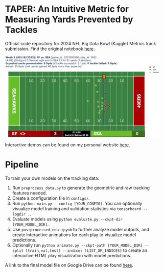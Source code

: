 # TAPER: An Intuitive Metric for Measuring Yards Prevented by Tackles 

Official code repository for 2024 NFL Big Data Bowl (Kaggle) Metrics track submission. Find the original notebook [here](https://www.kaggle.com/trentonchang/nfl-bdb-24-yards-prevented-by-tackles).

![Example play with model predictions](./gifs/deebo-final.gif)

Interactive demos can be found on my personal website [here](https://trentonchang.org/nfl-big-data-bowl-2024-demos/).

# Pipeline

To train your own models on the tracking data:
1. Run `preprocess_data.py` to generate the geometric and raw tracking features needed.
2. Create a configuration file in `configs/`.
3. Run `python main.py --config [YOUR_CONFIG]`. You can optionally visualize model training and validation statistics via `tensorboard --logdir .`.
4. Evaluate models using `python evaluate.py --ckpt-dir [YOUR_MODEL_DIR]`.
5. Use `postprocessed_eda.ipynb` to further analyze model outputs, and create interactive animations for each play to visualize model predictions. 
6. Optionally run `python animate.py --ckpt-path [YOUR_MODEL_DIR] --split [train,val,test] --indices [LIST_OF_INDICES]` to create an interactive HTML play visualization with model predictions. 

A link to the final model file on Google Drive can be found [here](https://drive.google.com/file/d/1aGQFLYcB5LzDfoFjlHZdaze_RfU_dw04/view?usp=sharing).
